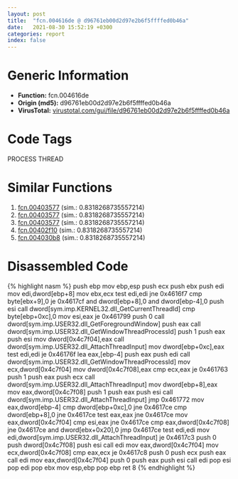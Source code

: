 ```yaml
---
layout: post
title:  "fcn.004616de @ d96761eb00d2d97e2b6f5ffffed0b46a"
date:   2021-08-30 15:52:19 +0300
categories: report
index: false
---
```


# Generic Information
- **Function:** fcn.004616de
- **Origin (md5):** d96761eb00d2d97e2b6f5ffffed0b46a
- **VirusTotal:** [virustotal.com/gui/file/d96761eb00d2d97e2b6f5ffffed0b46a][virustotal_ref]

# Code Tags
<span class="tag" id="PROCESS">PROCESS</span>
<span class="tag" id="THREAD">THREAD</span>


# Similar Functions

1. [fcn.00403577][similar_1_ref] (sim.: 0.8318268735557214)
2. [fcn.00403577][similar_2_ref] (sim.: 0.8318268735557214)
3. [fcn.00403577][similar_3_ref] (sim.: 0.8318268735557214)
4. [fcn.00402f10][similar_4_ref] (sim.: 0.8318268735557214)
5. [fcn.004030b8][similar_5_ref] (sim.: 0.8318268735557214)


# Disassembled Code

{% highlight nasm %}
push ebp
mov ebp,esp
push ecx
push ebx
push edi
mov edi,dword[ebp+8]
mov ebx,ecx
test edi,edi
jne 0x4616f7
cmp byte[ebx+9],0
je 0x4617cf
and dword[ebp+8],0
and dword[ebp-4],0
push esi
call dword[sym.imp.KERNEL32.dll_GetCurrentThreadId]
cmp byte[ebp+0xc],0
mov esi,eax
je 0x461799
push 0
call dword[sym.imp.USER32.dll_GetForegroundWindow]
push eax
call dword[sym.imp.USER32.dll_GetWindowThreadProcessId]
push 1
push eax
push esi
mov dword[0x4c7f04],eax
call dword[sym.imp.USER32.dll_AttachThreadInput]
mov dword[ebp+0xc],eax
test edi,edi
je 0x46176f
lea eax,[ebp-4]
push eax
push edi
call dword[sym.imp.USER32.dll_GetWindowThreadProcessId]
mov ecx,dword[0x4c7f04]
mov dword[0x4c7f08],eax
cmp ecx,eax
je 0x461763
push 1
push eax
push ecx
call dword[sym.imp.USER32.dll_AttachThreadInput]
mov dword[ebp+8],eax
mov eax,dword[0x4c7f08]
push 1
push eax
push esi
call dword[sym.imp.USER32.dll_AttachThreadInput]
jmp 0x461772
mov eax,dword[ebp-4]
cmp dword[ebp+0xc],0
jne 0x4617ce
cmp dword[ebp+8],0
jne 0x4617ce
test eax,eax
jne 0x4617ce
mov eax,dword[0x4c7f04]
cmp esi,eax
jne 0x4617ce
cmp eax,dword[0x4c7f08]
jne 0x4617ce
and dword[ebx+0x20],0
jmp 0x4617ce
test edi,edi
mov edi,dword[sym.imp.USER32.dll_AttachThreadInput]
je 0x4617c3
push 0
push dword[0x4c7f08]
push esi
call edi
mov eax,dword[0x4c7f04]
mov ecx,dword[0x4c7f08]
cmp eax,ecx
je 0x4617c8
push 0
push ecx
push eax
call edi
mov eax,dword[0x4c7f04]
push 0
push eax
push esi
call edi
pop esi
pop edi
pop ebx
mov esp,ebp
pop ebp
ret 8
{% endhighlight %}


[similar_1_ref]: /report/fcn.00403577@8f8b2c5d43e03af62d4bc097b3275f12
[similar_2_ref]: /report/fcn.00403577@6c8b5339bada4cbd03f0f446da640707
[similar_3_ref]: /report/fcn.00403577@e7582fc3dadb394a1457ab7e7fbbe9a7
[similar_4_ref]: /report/fcn.00402f10@e1c1647e2a46cfd9190abde0e66f29f3
[similar_5_ref]: /report/fcn.004030b8@588e58b795d90bc66462e36cf410fee4
[virustotal_ref]: https://www.virustotal.com/gui/file/d96761eb00d2d97e2b6f5ffffed0b46a